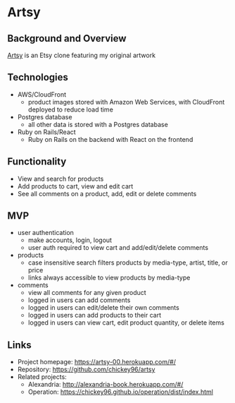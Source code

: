 # Artsy

## Background and Overview
[Artsy](https://artsy-00.herokuapp.com/#/) is an Etsy clone featuring my original artwork

## Technologies
* AWS/CloudFront
  * product images stored with Amazon Web Services, with CloudFront deployed to reduce load time
* Postgres database
  * all other data is stored with a Postgres database
* Ruby on Rails/React
  * Ruby on Rails on the backend with React on the frontend 

## Functionality
* View and search for products
* Add products to cart, view and edit cart
* See all comments on a product, add, edit or delete comments

## MVP
* user authentication
  * make accounts, login, logout
  * user auth required to view cart and add/edit/delete comments    
* products
  * case insensitive search filters products by media-type, artist, title, or price
  * links always accessible to view products by media-type
* comments 
  * view all comments for any given product
  * logged in users can add comments
  * logged in users can edit/delete their own comments
  * logged in users can add products to their cart
  * logged in users can view cart, edit product quantity, or delete items

## Links

- Project homepage: https://artsy-00.herokuapp.com/#/
- Repository: https://github.com/chickey96/artsy
- Related projects:
  - Alexandria: http://alexandria-book.herokuapp.com/#/
  - Operation: https://chickey96.github.io/operation/dist/index.html



